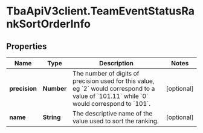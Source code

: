 # TbaApiV3client.TeamEventStatusRankSortOrderInfo

## Properties

Name | Type | Description | Notes
------------ | ------------- | ------------- | -------------
**precision** | **Number** | The number of digits of precision used for this value, eg &#x60;2&#x60; would correspond to a value of &#x60;101.11&#x60; while &#x60;0&#x60; would correspond to &#x60;101&#x60;. | [optional] 
**name** | **String** | The descriptive name of the value used to sort the ranking. | [optional] 


